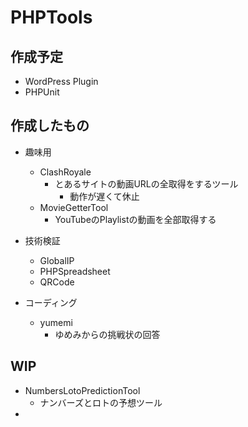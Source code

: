 # PHPTools

## 作成予定
* WordPress Plugin
* PHPUnit

## 作成したもの
* 趣味用
    * ClashRoyale
        * とあるサイトの動画URLの全取得をするツール
            * 動作が遅くて休止
    * MovieGetterTool
        * YouTubeのPlaylistの動画を全部取得する

* 技術検証
    * GlobalIP
    * PHPSpreadsheet
    * QRCode

* コーディング
    * yumemi
        * ゆめみからの挑戦状の回答

## WIP
* NumbersLotoPredictionTool
    * ナンバーズとロトの予想ツール
* 



